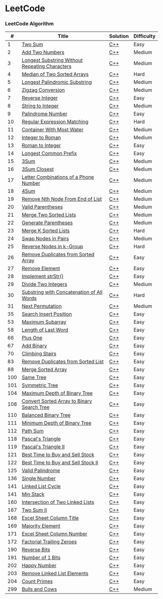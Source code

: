 LeetCode
========

### LeetCode Algorithm

| # | Title | Solution | Difficulty |
|---| ----- | -------- | ---------- |
|1|[Two Sum](https://leetcode.com/problems/two-sum/) | [C++](./algorithms/two_sum.cpp)|Easy|
|2|[Add Two Numbers](https://leetcode.com/problems/add-two-numbers/) | [C++](./algorithms/add_two_numbers.cpp)|Medium|
|3|[Longest Substring Without Repeating Characters](https://leetcode.com/problems/longest-substring-without-repeating-characters/) | [C++](./algorithms/longest_substring.cpp)|Medium|
|4|[Median of Two Sorted Arrays](https://leetcode.com/problems/median-of-two-sorted-arrays/) | [C++](./algorithms/median_two_sorted_arrays.cpp)|Hard|
|5|[Longest Palindromic Substring](https://leetcode.com/problems/longest-palindromic-substring/) | [C++](./algorithms/longest_palindromic_substring.cpp)|Medium|
|6|[Zigzag Conversion](https://leetcode.com/problems/zigzag-conversion/) | [C++](./algorithms/zigzag_conversion.cpp)|Medium|
|7|[Reverse Integer](https://leetcode.com/problems/reverse-integer/) | [C++](./algorithms/reverse_integer.cpp)|Easy|
|8|[String to Integer](https://leetcode.com/problems/string-to-integer-atoi/) | [C++](./algorithms/string_to_integer.cpp)|Medium|
|9|[Palindrome Number](https://leetcode.com/problems/palindrome-number/) | [C++](./algorithms/palindrome_number.cpp)|Easy|
|10|[Regular Expression Matching](https://leetcode.com/problems/regular-expression-matching/) | [C++](./algorithms/regular_expression_matching.cpp)|Hard|
|11|[Container With Most Water](https://leetcode.com/problems/container-with-most-water/) | [C++](./algorithms/container_with_most_water.cpp)|Medium|
|12|[Integer to Roman](https://leetcode.com/problems/integer-to-roman/) | [C++](./algorithms/integer_to_roman.cpp)|Medium|
|13|[Roman to Integer](https://leetcode.com/problems/roman-to-integer/) | [C++](./algorithms/roman_to_integer.cpp)|Easy|
|14|[Longest Common Prefix](https://leetcode.com/problems/longest-common-prefix/) | [C++](./algorithms/longest_common_prefix.cpp)|Easy|
|15|[3Sum](https://leetcode.com/problems/3sum/) | [C++](./algorithms/3sum.cpp)|Medium|
|16|[3Sum Closest](https://leetcode.com/problems/3sum-closest/) | [C++](./algorithms/3sum_closest.cpp)|Medium|
|17|[Letter Combinations of a Phone Number](https://leetcode.com/problems/letter-combinations-of-a-phone-number/) | [C++](./algorithms/letter_combinations_of_a_phone_number.cpp)|Medium|
|18|[4Sum](https://leetcode.com/problems/4sum/) | [C++](./algorithms/4sum.cpp)|Medium|
|19|[Remove Nth Node From End of List](https://leetcode.com/problems/remove-nth-node-from-end-of-list/) | [C++](./algorithms/remove_nth_node_from_end_of_list.cpp)|Medium|
|20|[Valid Parentheses](https://leetcode.com/problems/valid-parentheses/) | [C++](./algorithms/valid_parentheses.cpp)|Medium|
|21|[Merge Two Sorted Lists](https://leetcode.com/problems/merge-two-sorted-lists/) | [C++](./algorithms/merge_two_sorted_lists.cpp)|Medium|
|22|[Generate Parentheses](https://leetcode.com/problems/generate-parentheses/) | [C++](./algorithms/generate_parentheses.cpp)|Medium|
|23|[Merge K Sorted Lists](https://leetcode.com/problems/merge-k-sorted-lists/) | [C++](./algorithms/merge_k_sorted_lists.cpp)|Hard|
|24|[Swap Nodes in Pairs](https://leetcode.com/problems/swap-nodes-in-pairs/) | [C++](./algorithms/swap_nodes_in_pairs.cpp)|Medium|
|25|[Reverse Nodes in k-Group](https://leetcode.com/problems/reverse-nodes-in-k-group/) | [C++](./algorithms/reverse_nodes_in_k_group.cpp)|Hard|
|26|[Remove Duplicates from Sorted Array](https://leetcode.com/problems/remove-duplicates-from-sorted-array/) | [C++](./algorithms/remove_duplicates_from_sorted_array.cpp)|Easy|
|27|[Remove Element](https://leetcode.com/problems/remove-element/) | [C++](./algorithms/remove_element.cpp)|Easy|
|28|[Implement strStr()](https://leetcode.com/problems/implement-strstr/) | [C++](./algorithms/implement_strStr.cpp)|Easy|
|29|[Divide Two Integers](https://leetcode.com/problems/divide-two-integers/) | [C++](./algorithms/divide_two_integers.cpp)|Medium|
|30|[Substring with Concatenation of All Words](https://leetcode.com/problems/substring-with-concatenation-of-all-words/) | [C++](./algorithms/substring_with_concatenation_of_all_words.cpp)|Hard|
|31|[Next Permutation](https://leetcode.com/problems/next-permutation/) | [C++](./algorithms/next_permutation.cpp)|Medium|
|35|[Search Insert Position](https://leetcode.com/problems/search-insert-position/) | [C++](./algorithms/search_insert_position.cpp)|Easy|
|53|[Maximum Subarray](https://leetcode.com/problems/maximum-subarray/) | [C++](./algorithms/maximum_subarray.cpp)|Easy|
|58|[Length of Last Word](https://leetcode.com/problems/length-of-last-word/) | [C++](./algorithms/length_of_lastword.cpp)|Easy|
|66|[Plus One](https://leetcode.com/problems/plus-one/) | [C++](./algorithms/plus_one.cpp)|Easy|
|67|[Add Binary](https://leetcode.com/problems/add-binary/) | [C++](./algorithms/add_binary.cpp)|Easy|
|70|[Climbing Stairs](https://leetcode.com/problems/climbing-stairs/) | [C++](./algorithms/climbing_stairs.cpp)|Easy|
|83|[Remove Duplicates from Sorted List](https://leetcode.com/problems/remove-duplicates-from-sorted-list/) | [C++](./algorithms/remove_duplicates_from_sorted_list.cpp)|Easy|
|88|[Merge Sorted Array](https://leetcode.com/problems/merge-sorted-array/) | [C++](./algorithms/merge_sorted_array.cpp)|Easy|
|100|[Same Tree](https://leetcode.com/problems/same-tree/) | [C++](./algorithms/same_tree.cpp)|Easy|
|101|[Symmetric Tree](https://leetcode.com/problems/symmetric-tree/) | [C++](./algorithms/symmetric_tree.cpp)|Easy|
|104|[Maximum Depth of Binary Tree](https://leetcode.com/problems/maximum-depth-of-binary-tree/) | [C++](./algorithms/maximum_depth_of_binary_tree.cpp)|Easy|
|108|[Convert Sorted Array to Binary Search Tree](https://leetcode.com/problems/convert-sorted-array-to-binary-search-tree/) | [C++](./algorithms/convert_sorted_array_to_binary_search_tree.cpp)|Easy|
|110|[Balanced Binary Tree](https://leetcode.com/problems/balanced-binary-tree/) | [C++](./algorithms/balanced_binary_tree.cpp)|Easy|
|111|[Minimum Depth of Binary Tree](https://leetcode.com/problems/minimum-depth-of-binary-tree/) | [C++](./algorithms/minimum_depth_of_binary_tree.cpp)|Easy|
|112|[Path Sum](https://leetcode.com/problems/path-sum/) | [C++](./algorithms/path_sum.cpp)|Easy|
|118|[Pascal's Triangle](https://leetcode.com/problems/pascals-triangle/) | [C++](./algorithms/pascals_triangle.cpp)|Easy|
|119|[Pascal's Triangle II](https://leetcode.com/problems/pascals-triangle-ii/) | [C++](./algorithms/pascals_triangle_ii.cpp)|Easy|
|121|[Best Time to Buy and Sell Stock](https://leetcode.com/problems/best-time-to-buy-and-sell-stock/) | [C++](./algorithms/best_time_to_buy_and_sell_stock.cpp)|Easy|
|122|[Best Time to Buy and Sell Stock II](https://leetcode.com/problems/best-time-to-buy-and-sell-stock-ii/) | [C++](./algorithms/best_time_to_buy_and_sell_stock_ii.cpp)|Easy|
|125|[Valid Palindrome](https://leetcode.com/problems/valid-palindrome/) | [C++](./algorithms/valid_palindrome.cpp)|Easy|
|136|[Single Number](https://leetcode.com/problems/single-number/) | [C++](./algorithms/single_number.cpp)|Easy|
|141|[Linked List Cycle](https://leetcode.com/problems/linked-list-cycle/) | [C++](./algorithms/linked_list_cycle.cpp)|Easy|
|141|[Min Stack](https://leetcode.com/problems/min-stack/) | [C++](./algorithms/min_stack.cpp)|Easy|
|160|[Intersection of Two Linked Lists](https://leetcode.com/problems/intersection-of-two-linked-lists/) | [C++](./algorithms/intersection_of_two_linked_lists.cpp)|Easy|
|167|[Two Sum II](https://leetcode.com/problems/two-sum-ii-input-array-is-sorted/) | [C++](./algorithms/two_sum_ii.cpp)|Easy|
|168|[Excel Sheet Column Title](https://leetcode.com/problems/excel-sheet-column-title/) | [C++](./algorithms/excel_sheet_column_title.cpp)|Easy|
|169|[Majority Element](https://leetcode.com/problems/majority-element/) | [C++](./algorithms/majority_element.cpp)|Easy|
|171|[Excel Sheet Column Number](https://leetcode.com/problems/excel-sheet-column-number/) | [C++](./algorithms/excel_sheet_column_number.cpp)|Easy|
|172|[Factorial Trailing Zeroes](https://leetcode.com/problems/factorial-trailing-zeroes/) | [C++](./algorithms/factorial_trailing_zeroes.cpp)|Easy|
|190|[Reverse Bits](https://leetcode.com/problems/reverse-bits/) | [C++](./algorithms/reverse_bits.cpp)|Easy|
|191|[Number of 1 Bits](https://leetcode.com/problems/number-of-1-bits/) | [C++](./algorithms/number_of_1_bits.cpp)|Easy|
|202|[Happy Number](https://leetcode.com/problems/happy-number/) | [C++](./algorithms/happy_number.cpp)|Easy|
|203|[Remove Linked List Elements](https://leetcode.com/problems/remove-linked-list-elements/) | [C++](./algorithms/remove_linked_list_elements.cpp)|Easy|
|204|[Count Primes](https://leetcode.com/problems/count-primes/) | [C++](./algorithms/count_primes.cpp)|Easy|
|299|[Bulls and Cows](https://leetcode.com/problems/bulls-and-cows/) | [C++](./algorithms/bulls_and_cows.cpp)|Medium|
